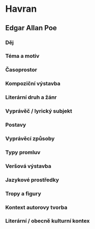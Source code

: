 # Havran
## Edgar Allan Poe
 ### Děj 

### Téma a motiv

### Časoprostor
   
### Kompoziční výstavba

### Literární druh a žánr
  
### Vyprávěč / lyrický subjekt
    
### Postavy

### Vyprávěcí způsoby
   
### Typy promluv
    
### Veršová výstavba
   
### Jazykové prostředky
    
### Tropy a figury
    
### Kontext autorovy tvorba

### Literární / obecně kulturní kontex
  



